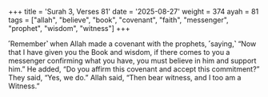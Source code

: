 +++
title = 'Surah 3, Verses 81'
date = '2025-08-27'
weight = 374
ayah = 81
tags = ["allah", "believe", "book", "covenant", "faith", "messenger", "prophet", "wisdom", "witness"]
+++

˹Remember˺ when Allah made a covenant with the prophets, ˹saying,˺ “Now that I have given you the Book and wisdom, if there comes to you a messenger confirming what you have, you must believe in him and support him.” He added, “Do you affirm this covenant and accept this commitment?” They said, “Yes, we do.” Allah said, “Then bear witness, and I too am a Witness.”